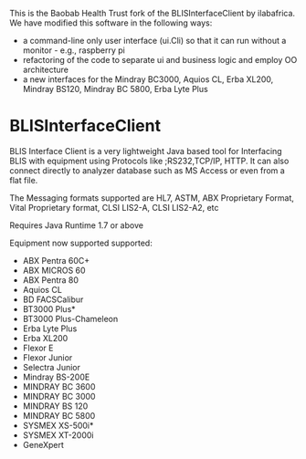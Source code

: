 This is the Baobab Health Trust fork of the BLISInterfaceClient by ilabafrica.  We have modified this software in the following ways:
* a command-line only user interface (ui.Cli) so that it can run without a monitor - e.g., raspberry pi
* refactoring of the code to separate ui and business logic and employ OO architecture
* a new interfaces for the Mindray BC3000, Aquios CL, Erba XL200, Mindray BS120, Mindray BC 5800, Erba Lyte Plus

# BLISInterfaceClient
BLIS Interface Client is a very lightweight Java based tool for Interfacing BLIS with equipment using Protocols like ;RS232,TCP/IP, HTTP. It can also connect directly to analyzer database such as MS Access or even from a flat file.

The Messaging formats supported are HL7, ASTM, ABX Proprietary Format, Vital Proprietary format, CLSI LIS2-A, CLSI LIS2-A2, etc

Requires Java Runtime 1.7 or above

Equipment now supported supported:
* ABX Pentra 60C+
* ABX MICROS 60
* ABX Pentra 80
* Aquios CL
* BD FACSCalibur
* BT3000 Plus*
* BT3000 Plus-Chameleon
* Erba Lyte Plus
* Erba XL200
* Flexor E
* Flexor Junior
* Selectra Junior
* Mindray BS-200E
* MINDRAY BC 3600
* MINDRAY BC 3000 
* MINDRAY BS 120
* MINDRAY BC 5800
* SYSMEX XS-500i*
* SYSMEX XT-2000i
* GeneXpert

